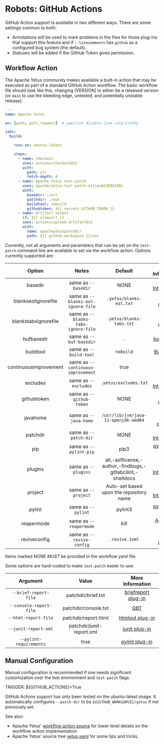 <!---
  Licensed to the Apache Software Foundation (ASF) under one
  or more contributor license agreements.  See the NOTICE file
  distributed with this work for additional information
  regarding copyright ownership.  The ASF licenses this file
  to you under the Apache License, Version 2.0 (the
  "License"); you may not use this file except in compliance
  with the License.  You may obtain a copy of the License at

    http://www.apache.org/licenses/LICENSE-2.0

  Unless required by applicable law or agreed to in writing,
  software distributed under the License is distributed on an
  "AS IS" BASIS, WITHOUT WARRANTIES OR CONDITIONS OF ANY
  KIND, either express or implied.  See the License for the
  specific language governing permissions and limitations
  under the License.
-->

# Robots: GitHub Actions

GitHub Action support is available in two different ways.  There are some settings common to both:

* Annotations will be used to mark problems in the files for those plug-ins that support this feature and
if `--linecomments` has `github` as a configured bug system (the default).
* Statuses will be added if the GitHub Token gives permission.

## Workflow Action

The Apache Yetus community makes available a built-in action that may be executed as part of a
standard GitHub Action workflow. The basic workflow file should look like this, changing [VERSION] to
either be a released version (or `main` to use the bleeding edge, untested, and potentially unstable release):

```yaml
---
name: Apache Yetus

on: [push, pull_request]  # yamllint disable-line rule:truthy

jobs:
  build:

    runs-on: ubuntu-latest

    steps:
      - name: checkout
        uses: actions/checkout@v2
        with:
          path: src
          fetch-depth: 0
      - name: Apache Yetus test-patch
        uses: apache/yetus-test-patch-action@[VERSION]
        with:
          basedir: ./src
          patchdir: ./out
          buildtool: nobuild
          githubtoken: ${{ secrets.GITHUB_TOKEN }}
      - name: Artifact output
        if: ${{ always() }}
        uses: actions/upload-artifact@v2
        with:
          name: apacheyetuspatchdir
          path: ${{ github.workspace }}/out
```

Currently, not all arguments and parameters that can be set on the `test-patch` command line are available to set via the workflow action.
Options currently supported are:

| Option  |        Notes                 | Default | More Information |
|:-------:|:----------------------------:|:-------:|:----------------:|
| basedir | same as `--basedir`          | NONE    | [Usage Introduction](../../usage-intro) |
| blankseolignorefile | same as `--blanks-eol-ignore-file`          | `.yetus/blanks-eol.txt`  | [blanks plug-in](../../plugins/blanks) |
| blankstabsignorefile | same as `--blanks-tabs-ignore-file`          | `.yetus/blanks-tabs.txt`  | [blanks plug-in](../../plugins/blanks) |
| bufbasedir | same as `--buf-basedir`      | `.`    | [buf plug-in](../../plugins/buf) |
| buildtool | same as `--build-tool`     | `nobuild`  | [Build Tools](../../buildtools) |
| continuousimprovement | same as `--continuous-improvement` | true  | [Robots](..) |
| excludes | same as `--excludes`        | `.yetus/excludes.txt`  | [Usage Introduction](../../usage-intro) |
| githubtoken | same as `--github-token` | NONE  | [GitHub plug-in](../../plugins/github) |
| javahome | same as `--java-home`          | `/usr/lib/jvm/java-11-openjdk-amd64`  | [Java-related plug-ins](../../plugins/javac) |
| patchdir | same as `--patch-dir`       | NONE  |[Usage Introduction](../../usage-intro) |
| pip | same as `--pylint-pip`              | pip3  |  [pylint plug-in](../../plugins/pylint) |
| plugins | same as `--plugins`             | all,-asflicense,-author,-findbugs,-gitlabcilint,-shelldocs  | [Usage Introduction](../../usage-intro) |
| project | same as `--project`             | Auto-set based upon the repository name  | [Usage Introduction](../../usage-intro) |
| pylint | same as `--pylint`               | pylint3  | [pylint plug-in](../../plugins/pylint) |
| reapermode | same as `--reapermode`       | kill  | [Advanced Usage](../../advanced) |
| reviveconfig | same as `--revive-config`  | `.revive.toml`  | [revive plug-in](../../plugins/revive) |

Items marked NONE *MUST* be provided in the workflow yaml file.

Some options are hard-coded to make `test-patch` easier to use:

| Argument | Value | More Information |
|:--------:|:------:|:----------------:|
| `--brief-report-file` | patchdir/brief.txt | [briefreport plug-in](../../plugins/briefreport) |
| `--console-report-file` | patchdir/console.txt | [QBT](../../qbt) |
| `--html-report-file` | patchdir/report.html | [htmlout plug-in](../../plugins/htmlout) |
| `--junit-report-xml` | patchdir/junit-report.xml | [junit plug-in](../../plugins/junit-bugsystem) |
| `--pylint-requirements` | true | [pylint plug-in](../../plugins/pylint) |

## Manual Configuration

Manual configuration is recommended if one needs significant customization over the test environment and `test-patch` flags.

TRIGGER: ${GITHUB_ACTIONS}=True

GitHub Actions support has only been tested on the ubuntu-latest image. It automatically configures `--patch-dir` to be `${GITHUB_WORKSAPCE}/yetus` if not previously set.

See also:

* Apache Yetus' [workflow action source](https://github.com/apache/yetus-test-patch-action) for lower level details on the workflow action implementation.
* Apache Yetus' source tree [yetus.yaml](https://github.com/apache/yetus/blob/main/.github/workflows/yetus.yml) for some tips and tricks.

